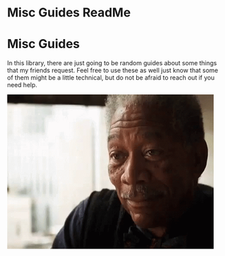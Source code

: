 # Misc Guides ReadMe

# Misc Guides
In this library, there are just going to be random guides about some things that my friends request. Feel free to use these as well just know that some of them might be a little technical, but do not be afraid to reach out if you need help.   

![morgan-freeman-good-luck](qnQW5WxVD-morgan-freeman-good-luck)